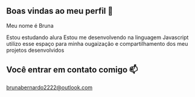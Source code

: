 ## Boas vindas ao meu perfil 🐉

Meu nome é Bruna

Estou estudando alura 
Estou me desenvolvendo na linguagem Javascript
utilizo esse espaço para minha ougaização e compartilhamento dos meu projetos desenvolvidos 

## Você entrar em contato comigo 📫

brunabernardo2222@outlook.com
